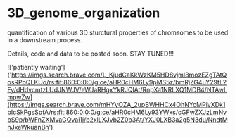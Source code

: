 # 3D_genome_organization
quantification of various 3D sturctural properties of chromsomes to be used in a downstream process.

Details, code and data to be posted soon.
STAY TUNED!!!

!['patiently waiting']('https://imgs.search.brave.com/L_KjudCaKkWzKM5HD8vjmI8mozEZgTAtQosRPoQLKUo/rs:fit:860:0:0:0/g:ce/aHR0cHM6Ly9pMS5z/bmRjZG4uY29tL2Fy/dHdvcmtzLUdJNWJV/eWJaRHgxYkRJQlAt/RnpXa1NRLXQ1MDB4/NTAwLmpwZw](https://imgs.search.brave.com/mHYyOZA_2upBWHHCx4OhNYcMPiyXDk1bIcSkPgsSpfA/rs:fit:860:0:0:0/g:ce/aHR0cHM6Ly93YWxs/cGFwZXJzLmNvbS9p/bWFnZXMvaGQvai1j/b2xlLXJvb2Z0b3At/YXJ0LXB3a2g5N3du/NndtMnJxeWkuanBn')
